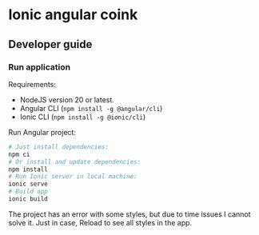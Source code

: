 # Ionic angular coink

## Developer guide

### Run application

Requirements:

- NodeJS version 20 or latest.
- Angular CLI (`npm install -g @angular/cli`)
- Ionic CLI (`npm install -g @ionic/cli`)

Run Angular project:

```bash
# Just install dependencies:
npm ci
# Or install and update dependencies:
npm install
# Run Ionic server in local machine:
ionic serve
# Build app
ionic build
```
The project has an error with some styles, but due to time issues I cannot solve it. Just in case, 
Reload to see all styles in the app.
